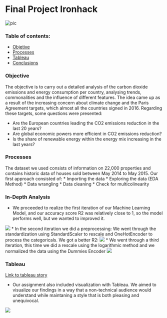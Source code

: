 # Final Project Ironhack 
![pic](https://github.com/marimor62/energy-project/blob/main/images/header.png)

### Table of contents:

* [Objetive](#section1)
* [Processes](#section2)
* [Tableau](https://github.com/marimor62/Midtermproject-Housing/tree/main/Tableau)
* [Conclusions](#section3)

<a id='section1'></a>
### Objective

The objective is to carry out a detailed analysis of the carbon dioxide emissions and energy consumption per country, analysing trends, commonalities and the influence of different features. 
The idea came up as a result of the increasing concern about climate change and the Paris Agreement targets, which almost all the countries signed in 2016. Regarding these targets, some questions were presented:
* Are the European countries leading the CO2 emissions reduction in the last 20 years?
* Are global economic powers more efficient in CO2 emissions reduction?
* Is the share of renewable energy within the energy mix increasing in the last years?



<a id='section2'></a>
### Processes

The dataset we used consists of information on 22,000 properties and contains historic data of houses sold between May 2014 to May 2015.
Our first approach consisted of:
                                * Importing the data
                                * Exploring the data (EDA Method)
                                * Data wrangling
                                * Data cleaning
                                * Check for multicolinearity
                                
                                
  ### In-Depth Analysis

* We proceeded to realize the first iteration of our Machine Learning Model,
and our accuracy score R2 was relatively close to 1, so the model performs well, but we wanted to improved it.
<img src="images/r1.png"/>
* In the second iteration we did a preprocessing: We went through the standardization using StandardScaler to rescale and OneHotEncoder to process the categoricals. We got a better R2:
<img src="images/r2.png"/>
* We went through a third iteration, this time we did a rescale using the logarithmic method and we normalized the data using the Dummies Encoder
<img src="images/r3.png"/>


<a id='section6'></a>
### Tableau
[Link to tableau story](https://public.tableau.com/profile/marian.moreno#!/vizhome/Book1_16190202108450/Story1)

* Our assignment also included visualization with Tableau. We aimed to visualize our findings in a way that a non-technical audience would understand while maintaning a style that is both pleasing and unequivocal.

<img src="images/tableau1.png"/>



